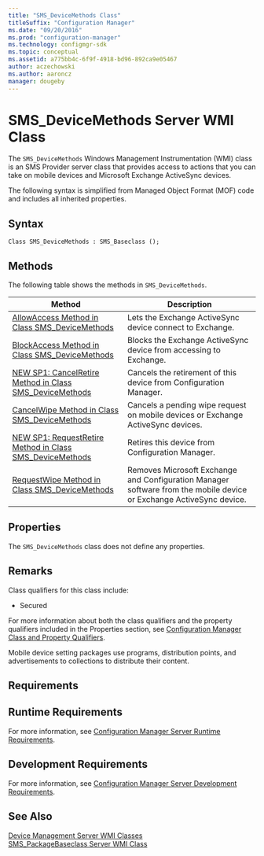 ```yaml
---
title: "SMS_DeviceMethods Class"
titleSuffix: "Configuration Manager"
ms.date: "09/20/2016"
ms.prod: "configuration-manager"
ms.technology: configmgr-sdk
ms.topic: conceptual
ms.assetid: a775bb4c-6f9f-4918-bd96-892ca9e05467
author: aczechowski
ms.author: aaroncz
manager: dougeby
---
```

# SMS_DeviceMethods Server WMI Class
The `SMS_DeviceMethods` Windows Management Instrumentation (WMI) class is an SMS Provider server class that  provides access to actions that you can take on mobile devices and Microsoft Exchange ActiveSync devices.  

 The following syntax is simplified from Managed Object Format (MOF) code and includes all inherited properties.  

## Syntax  

```  
Class SMS_DeviceMethods : SMS_Baseclass ();  
```  

## Methods  
 The following table shows the methods in `SMS_DeviceMethods`.  

|Method|Description|  
|------------|-----------------|  
|[AllowAccess Method in Class SMS_DeviceMethods](../../../develop/reference/mdm/allowaccess-method-in-class-sms_devicemethods.md)|Lets the Exchange ActiveSync device connect to Exchange.|  
|[BlockAccess Method in Class SMS_DeviceMethods](../../../develop/reference/mdm/blockaccess-method-in-class-sms_devicemethods.md)|Blocks the Exchange ActiveSync device from accessing to Exchange.|  
|[NEW SP1: CancelRetire Method in Class SMS_DeviceMethods](../../../develop/reference/mdm/cancelretire-method-in-class-sms_devicemethods.md)|Cancels the retirement of this device from Configuration Manager.|  
|[CancelWipe Method in Class SMS_DeviceMethods](../../../develop/reference/mdm/cancelwipe-method-in-class-sms_devicemethods.md)|Cancels a pending wipe request on mobile devices or Exchange ActiveSync devices.|  
|[NEW SP1: RequestRetire Method in Class SMS_DeviceMethods](../../../develop/reference/mdm/requestretire-method-in-class-sms_devicemethods.md)|Retires this device from Configuration Manager.|  
|[RequestWipe Method in Class SMS_DeviceMethods](../../../develop/reference/mdm/requestwipe-method-in-class-sms_devicemethods.md)|Removes Microsoft Exchange and Configuration Manager software from the mobile device or Exchange ActiveSync device.|  

## Properties  
 The `SMS_DeviceMethods` class does not define any properties.  

## Remarks  
 Class qualifiers for this class include:  

-   Secured  

 For more information about both the class qualifiers and the property qualifiers included in the Properties section, see [Configuration Manager Class and Property Qualifiers](../../../develop/reference/misc/class-and-property-qualifiers.md).  

 Mobile device setting packages use programs, distribution points, and advertisements to collections to distribute their content.  

## Requirements  

## Runtime Requirements  
 For more information, see [Configuration Manager Server Runtime Requirements](../../../develop/core/reqs/server-runtime-requirements.md).  

## Development Requirements  
 For more information, see [Configuration Manager Server Development Requirements](../../../develop/core/reqs/server-development-requirements.md).  

## See Also  
 [Device Management Server WMI Classes](../../../develop/reference/mdm/device-management-server-wmi-classes.md)   
 [SMS_PackageBaseclass Server WMI Class](../../../develop/reference/core/servers/configure/sms_packagebaseclass-server-wmi-class.md)
